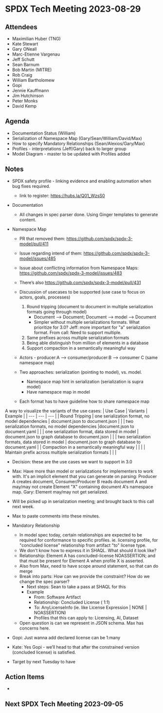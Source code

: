 # SPDX Tech Meeting 2023-08-29
 
## Attendees
* Maximilian Huber (TNG)
* Kate Stewart
* Gary ONeall
* Marc-Etienne Vargenau
* Jeff Schutt
* Sean Barnum
* Bob Martin (MITRE)
* Rob Craig
* William Bartholomew
* Gopi
* Jennie Kauffmann
* Jim Hutchinson
* Peter Monks
* David Kemp
 
## Agenda
* Documentation Status (William)
* Serialization of Namespace Map (Gary/Sean/William/David/Max)
* How to specify Mandatory Relationships (Sean/Alexios/Gary/Max) 
* Profiles - interpretations (Jeff/Gary) back to larger group
* Model Diagram - master to be updated with Profiles added 
 
## Notes
*  SPDX safety profile - linking evidence and enabling automation when bug fixes required.  
   * link to register: https://hubs.la/Q01_WzsS0
   
* Documentation 
  * All changes in spec parser done.   Using Ginger templates to generate content. 
 
* Namespace Map
  * PR that removed them: https://github.com/spdx/spdx-3-model/pull/411
  * Issue regarding intend of them: https://github.com/spdx/spdx-3-model/issues/485
  * Issue about conflicting information from Namespace Maps: https://github.com/spdx/spdx-3-model/issues/483
  * There’s also https://github.com/spdx/spdx-3-model/pull/431
   * Discussion of usecases to be supported (use case to focus on actors, goals, processes)
      1) Round tripping (document to document in multiple serialization formats going through model)
         * Document --> Document;    Document --> model --> Document
         * Simpler without multiple serializations formats.   What prioritize for 3.0?   Jeff:  more important for "a" serialization format.   From call:  Need to support multiple. 
      2) Same prefixes across multiple serialization formats
      3) Being able distinguish from million of elements in a database
      4) Support compaction in a semantically meaningful way
    * Actors - producer:A --> consumer/producer:B --> consumer C (same namespace map)
    
    * Two approaches:  serialization (pointing to model),  vs.  model.
       * Namespace map hint in serialization (serialization is supra model)
       * Have namespace map in model 
    * Each format has to have guideline how to share namespace map
 
A way to visualize the variants of the use cases:
| Use Case | Variants | Example |
| --- | --- | --- |
| Round Tripping | one serialization format, no model dependencies | document.json to document.json |
| | two serialization formats, no model dependencies |document.json to document.yaml |
| | one serialization format, data stored in model | document.json to graph database to document.json |
| | two serialization formats, data stored in model | document.json to graph database to document.yaml |
| Compaction in a semantically meaningful way | | |
| Maintain prefix across multiple serialization formats | | |
 
* Decision:  these are the use cases we want to support in 3.0
* Max: Have more than model or serializations for implementers to work with.  It's an implicit element that you can generate on parsing: Producer A creates document, Consumer/Producer B reads document A and may/may not create Element "X" containing document A's namespace map.   Gary:  Element may/may not get serialized.   
* Will be picked up in serialization meeting;  and brought back to this call next week. 
* Max to paste comments into these minutes.
 
* Mandatory Relationship 
  * In model spec today, certain relationships are expected to be required for conformance to specific profiles.   ie. licensing profile,  for "concluded license" relationship from artifact "to" license type.
  * We don't know how to express it in SHAQL.   What should it look like?  
  * Relationship:  Element A has concluded-license NOASSERTION;  and that must be present for Element A when profile X is asserted. 
  * Also from Max,  need to have scope around statement, so that can do merge    
  * Break into parts:   How can we provide the constraint?  How do we change the spec parser? 
    * Next steps:  Sean to take a pass at SHAQL for this
    * Example
      * From:  Software Artifact
      * Relationship: Concluded License ( 1:1)
      * To:  AnyLicenseInfo (ie. like License Expression | NONE | NOASSERTION)
      * Profiles that this can apply to:   Licensing, AI, Dataset
  * Open question is can we represent in JSON schema.  Max has concerns here. 
 
* Gopi: Just wanna add declared license can be 1:many
* Kate:  Yes Gopi - we’ll head to that after the constrained version (concluded license) is satisfied.
* Target by next Tuesday to have
 
## Action Items
*

## Next SPDX Tech Meeting 2023-09-05

